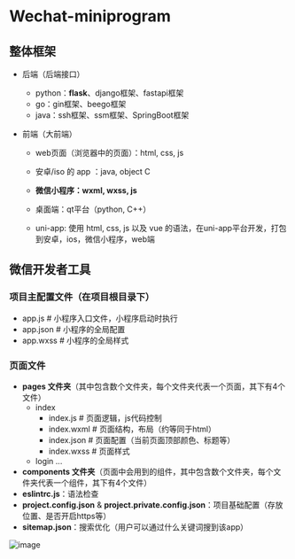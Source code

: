 # Wechat-miniprogram

## 整体框架
- 后端（后端接口）
  - python：**flask**、django框架、fastapi框架
  - go：gin框架、beego框架
  - java：ssh框架、ssm框架、SpringBoot框架

- 前端（大前端）
  - web页面（浏览器中的页面）：html, css, js
  - 安卓/iso 的 app ：java, object C
  - **微信小程序：wxml, wxss, js**
  - 桌面端：qt平台（python, C++）

  - uni-app: 使用 html, css, js 以及 vue 的语法，在uni-app平台开发，打包到安卓，ios，微信小程序，web端
 
## 微信开发者工具
### 项目主配置文件（在项目根目录下）
  - app.js      # 小程序入口文件，小程序启动时执行
  - app.json    # 小程序的全局配置
  - app.wxss    # 小程序的全局样式
### 页面文件
- **pages 文件夹**（其中包含数个文件夹，每个文件夹代表一个页面，其下有4个文件）
  - index
    - index.js          # 页面逻辑，js代码控制
    - index.wxml        # 页面结构，布局（约等同于html）
    - index.json        # 页面配置（当前页面顶部颜色、标题等）
    - index.wxss        # 页面样式
  - login
  ...
- **components 文件夹**（页面中会用到的组件，其中包含数个文件夹，每个文件夹代表一个组件，其下有4个文件）
- **eslintrc.js**：语法检查
- **project.config.json** & **project.private.config.json**：项目基础配置（存放位置、是否开启https等）
- **sitemap.json**：搜索优化（用户可以通过什么关键词搜到该app）

![image](https://github.com/user-attachments/assets/20c5f84a-f2ce-4266-bd18-095797f668ee)
